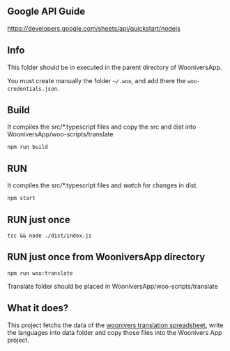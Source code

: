 ## Google API Guide

https://developers.google.com/sheets/api/quickstart/nodejs

## Info

This folder should be in executed in the parent directory of WooniversApp.

You must create manually the folder `~/.woo`, and add there the `woo-credentials.json`.

## Build

It compiles the src/\*.typescript files and copy the src and dist into WooniversApp/woo-scripts/translate

```
npm run build
```

## RUN

It compiles the src/\*.typescript files and _watch_ for changes in dist.

```
npm start
```

## RUN just once

```
tsc && node ./dist/index.js
```

## RUN just once from WooniversApp directory

```
npm run woo:translate
```

Translate folder should be placed in WooniversApp/woo-scripts/translate

## What it does?

This project fetchs the data of the [woonivers translation spreadsheet](https://docs.google.com/spreadsheets/d/1BVD2Lw8mhQcK3KUhO-OSIOa5D3-eVVs3gF28NOfZ9uA/edit#gid=0), write the languages into data folder and copy those files into the Woonivers App project.
